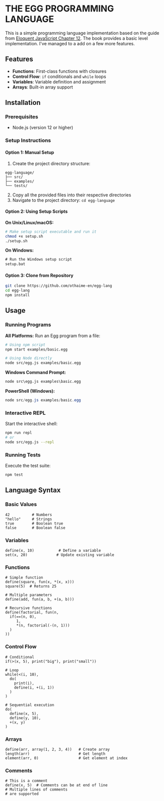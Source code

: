# THE EGG PROGRAMMING LANGUAGE

This is a simple programming language implementation based on the guide from [Eloquent JavaScript Chapter 12](https://eloquentjavascript.net/12_language.html). The book provides a basic level implementation. I've managed to a add on a few more features.

## Features

- **Functions**: First-class functions with closures
- **Control Flow**: `if` conditionals and `while` loops
- **Variables**: Variable definition and assignment
- **Arrays**: Built-in array support

## Installation

### Prerequisites

- Node.js (version 12 or higher)

### Setup Instructions

#### Option 1: Manual Setup

1. Create the project directory structure:

```
egg-language/
├── src/
├── examples/
└── tests/
```

2. Copy all the provided files into their respective directories
3. Navigate to the project directory: `cd egg-language`

#### Option 2: Using Setup Scripts

**On Unix/Linux/macOS:**

```bash
# Make setup script executable and run it
chmod +x setup.sh
./setup.sh
```

**On Windows:**

```cmd
# Run the Windows setup script
setup.bat
```

#### Option 3: Clone from Repository

```bash
git clone https://github.com/othaime-en/egg-lang
cd egg-lang
npm install
```

## Usage

### Running Programs

**All Platforms:**
Run an Egg program from a file:

```bash
# Using npm script
npm start examples/basic.egg

# Using Node directly
node src/egg.js examples/basic.egg
```

**Windows Command Prompt:**

```cmd
node src\egg.js examples\basic.egg
```

**PowerShell (Windows):**

```powershell
node src/egg.js examples/basic.egg
```

### Interactive REPL

Start the interactive shell:

```bash
npm run repl
# or
node src/egg.js --repl
```

### Running Tests

Execute the test suite:

```bash
npm test
```

## Language Syntax

### Basic Values

```egg
42          # Numbers
"hello"     # Strings
true        # Boolean true
false       # Boolean false
```

### Variables

```egg
define(x, 10)           # Define a variable
set(x, 20)             # Update existing variable
```

### Functions

```egg
# Simple function
define(square, fun(x, *(x, x)))
square(5)  # Returns 25

# Multiple parameters
define(add, fun(a, b, +(a, b)))

# Recursive functions
define(factorial, fun(n,
  if(==(n, 0),
     1,
     *(n, factorial(-(n, 1)))
  )
))
```

### Control Flow

```egg
# Conditional
if(>(x, 5), print("big"), print("small"))

# Loop
while(<(i, 10),
  do(
    print(i),
    define(i, +(i, 1))
  )
)

# Sequential execution
do(
  define(x, 5),
  define(y, 10),
  +(x, y)
)
```

### Arrays

```egg
define(arr, array(1, 2, 3, 4))   # Create array
length(arr)                      # Get length
element(arr, 0)                  # Get element at index
```

### Comments

```egg
# This is a comment
define(x, 5)  # Comments can be at end of line
# Multiple lines of comments
# are supported
```
